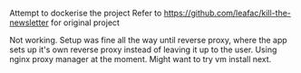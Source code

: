 Attempt to dockerise the project
Refer to https://github.com/leafac/kill-the-newsletter for original project

Not working. Setup was fine all the way until reverse proxy, where the app sets up it's own reverse proxy instead of leaving it up to the user. 
Using nginx proxy manager at the moment. 
Might want to try vm install next. 
